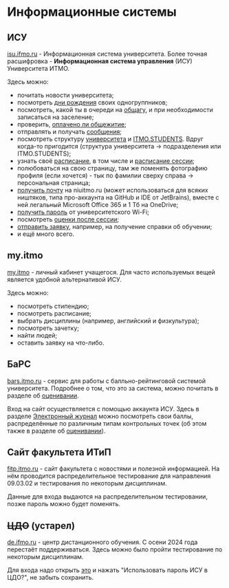 # Информационные системы

## ИСУ

[isu.ifmo.ru](https://isu.ifmo.ru) - Информационная система университета. Более точная расшифровка - **Информационная система управления** (ИСУ) Университета ИТМО.

Здесь можно:

- почитать новости университета;
- посмотреть [дни рождения](https://isu.ifmo.ru/pls/apex/f?p=2437:18:115728486445011::NO::) своих одногруппников;
- посмотреть, какой ты в очереди на [общагу](https://isu.ifmo.ru/pls/apex/f?p=2149:22:108924010819959::NO::P22_LIST:5), и при необходимости записаться на заселение;
- проверить, [оплачено ли общежитие](https://isu.ifmo.ru/pls/apex/f?p=2149:23:108924010819959::NO::P23_LIST:5);
- отправлять и получать [сообщения](https://isu.ifmo.ru/pls/apex/f?p=2422:4:125403585301992::::P0_PARENT_APP_ID,P0_PARENT_PAGE_ID,P0_CURRENT_ID:2437,58,715);
- посмотреть структуру [университета](https://isu.ifmo.ru/pls/apex/f?p=2143:10:108924010819959::NO:RP:LIST_STR_STR_ID:1) и [ITMO.STUDENTS](https://isu.ifmo.ru/pls/apex/f?p=2143:10:108924010819959::NO:RP:LIST_STR_STR_ID:30). Вдруг когда-то пригодится (структура университета -> подразделения или ITMO.STUDENTS);
- узнать своё [расписание](https://isu.ifmo.ru/pls/apex/f?p=2143:15:108924010819959::NO::SCH,SCH_SEARCH,SCH_TYPE,SCH_WEEK,SCH_ID,SCH_FOUND:1), в том числе и [расписание сессии](https://isu.ifmo.ru/pls/apex/f?p=2143:15:108924010819959::NO::SCH,SCH_SEARCH,SCH_TYPE,SCH_ID,SCH_FOUND:2,,1,,TRUE);
- полюбоваться на свою страницу, там же поменять фотографию профиля (если хочется) - тык по фамилии сверху справа -> персональная страница;
- [получить почту](https://isu.ifmo.ru/pls/apex/f?p=2156:5:108924010819959::NO:RP:) на niuitmo.ru (может использоваться для всяких ништяков, типа про-аккаунта на GitHub и IDE от JetBrains), вместе с ней легальный Microsoft Office 365 и 1 Тб на OneDrive;
- [получить пароль](https://isu.ifmo.ru/pls/apex/f?p=2156:6:108924010819959::NO:RP:) от университетского Wi-Fi;
- посмотреть [оценки после сессии](https://isu.ifmo.ru/pls/apex/f?p=2437:110:105047200289168::NO::);
- [отправить заявку](https://isu.ifmo.ru/pls/apex/f?p=2010:1:108924010819959), например, на получение справки об обучении;
- и ещё много всего.

## my.itmo

[my.itmo](https://my.itmo.ru/) - личный кабинет учащегося. Для часто используемых вещей является удобной альтернативой ИСУ.

Здесь можно:

- посмотреть стипендию;
- посмотреть расписание;
- выбрать дисциплины (например, английский и физкультура);
- посмотреть зачетку;
- найти людей;
- оставить заявку на что-либо.

## БаРС

[bars.itmo.ru](https://bars.itmo.ru) - сервис для работы с балльно-рейтинговой системой университета. Подробнее о том, что это за система, можно почитать в разделе об [оценивании](/docs/studystudy/evaluation.md).

Вход на сайт осуществляется с помощью аккаунта ИСУ. Здесь в разделе [Электронный журнал](https://bars.itmo.ru/bars/journal/) можно посмотреть свои баллы, распределённые по различным типам контрольных точек (об этом также в разделе об [оценивании](/docs/studystudy/evaluation.md)).

## Сайт факультета ИТиП

[fitp.itmo.ru](https://fitp.itmo.ru) - сайт факультета с новостями и полезной информацией. На нём проводится распределительное тестирование для направления 09.03.02 и тестирования по некоторым дисциплинам.

Данные для входа выдаются на распределительном тестировании, позже пароль можно будет поменять.

## ~~ЦДО~~ (устарел)

[de.ifmo.ru](https://de.ifmo.ru) - центр дистанционного обучения. С осени 2024 года перестаёт поддерживаться. Здесь можно было пройти тестирование по некоторым дисциплинам.

Для входа надо открыть [это](https://isu.ifmo.ru/pls/apex/f?p=2156:1:108924010819959) и нажать "Использовать пароль ИСУ в ЦДО?", не забыть сохранить.
